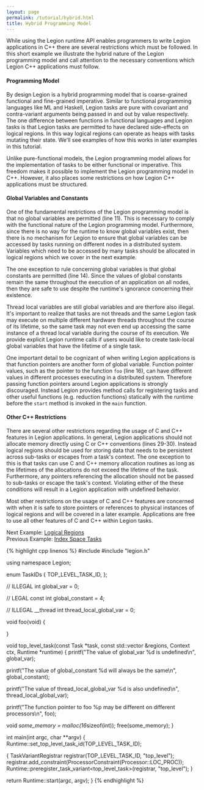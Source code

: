 ```yaml
---
layout: page
permalink: /tutorial/hybrid.html
title: Hybrid Programming Model
---
```


While using the Legion runtime API enables
programmers to write Legion applications
in C++ there are several restrictions which
must be followed. In this short example we
illustrate the hybrid nature of the Legion
programming model and call attention to the
necessary conventions which Legion C++
applications must follow.

#### Programming Model ####

By design Legion is a hybrid programming model
that is coarse-grained functional and fine-grained
imperative. Similar to functional programming
languages like ML and Haskell, Legion tasks are
pure with covariant and contra-variant arguments
being passed in and out by value respectively. The
one difference between functions in functional
languages and Legion tasks is that Legion tasks
are permitted to have declared side-effects on
logical regions. In this way logical regions
can operate as heaps with tasks mutating their
state. We'll see examples of how this works
in later examples in this tutorial.

Unlike pure-functional models, the Legion
programming model allows
for the implementation of tasks to be either
functional or imperative. This freedom makes
it possible to implement the Legion programming
model in C++. However, it also places some
restrictions on how Legion C++ applications
must be structured.

#### Global Variables and Constants ####

One of the fundamental restrictions of the
Legion programming model is that no global
variables are permitted (line 11). This is necessary
to comply with the functional nature of the
Legion programming model. Furthermore, since
there is no way for the runtime to know
global variables exist, then there is no
mechanism for Legion to ensure that global variables
can be accessed by tasks running on different
nodes in a distributed system. Variables which
need to be accessed by many tasks should
be allocated in logical regions which we
cover in the next example.

The one exception to rule concerning global
variables is that global constants are
permitted (line 14). Since the values of
global constants remain the same throughout
the execution of an application on all
nodes, then they are safe to use despite
the runtime's ignorance concerning their
existence.

Thread local variables are still global variables
and are therfore also illegal. It's important to
realize that tasks are not threads and the same
Legion task may execute on multiple different
hardware threads throughout the course of its
lifetime, so the same task may not even end up
accessing the same instance of a thread local
variable during the course of its execution.
We provide explicit Legion runtime calls if users
would like to create task-local global variables
that have the lifetime of a single task.

One important detail to be cognizant of when
writing Legion applications is that function
pointers are another form of global variable.
Function pointer values, such as the pointer
to the function `foo` (line 16), can have
different values in different processes
executing in a distributed system. Therefore
passing function pointers around Legion
applications is strongly discouraged. Instead
Legion provides method calls for registering
tasks and other useful functions (e.g. reduction
functions) statically with the runtime before
the `start` method is invoked in the `main`
function.

#### Other C++ Restrictions ####

There are several other restrictions regarding
the usage of C and C++ features in Legion
applications. In general, Legion applications
should not allocate memory directly using
C or C++ conventions (lines 29-30).
Instead logical regions should be used for storing
data that needs to be persistent across sub-tasks
or escapes from a task's context. The one exception
to this is that tasks can use C and C++ memory
allocation routines as long as the lifetimes of
the allocations do not exceed the lifetime of the
task. Furthermore, any pointers referencing the
allocation should not be passed to sub-tasks or
escape the task's context. Violating either
of the these conditions will result in a Legion
application with undefined behavior.

Most other restrictions on the usage of C
and C++ features are concerned with when it
is safe to store pointers or references to
physical instances of logical regions and
will be covered in a later example. Applications
are free to use all other features
of C and C++ within Legion tasks.

Next Example: [Logical Regions](/tutorial/logical_regions.html)  
Previous Example: [Index Space Tasks](/tutorial/index_tasks.html)

{% highlight cpp linenos %}
#include <cstdio>
#include "legion.h"

using namespace Legion;

enum TaskIDs {
  TOP_LEVEL_TASK_ID,
};

// ILLEGAL
int global_var = 0;

// LEGAL
const int global_constant = 4;

// ILLEGAL
__thread int thread_local_global_var = 0;

void foo(void)
{

}

void top_level_task(const Task *task,
                    const std::vector<PhysicalRegion> &regions,
                    Context ctx, Runtime *runtime) {
  printf("The value of global_var %d is undefined\n", global_var);

  printf("The value of global_constant %d will always be the same\n", global_constant);

  printf("The value of thread_local_global_var %d is also undefined\n", thread_local_global_var);

  printf("The function pointer to foo %p may be different on different processors\n", foo);

  void *some_memory = malloc(16*sizeof(int));
  free(some_memory);
}

int main(int argc, char **argv) {
  Runtime::set_top_level_task_id(TOP_LEVEL_TASK_ID);

  {
    TaskVariantRegistrar registrar(TOP_LEVEL_TASK_ID, "top_level");
    registrar.add_constraint(ProcessorConstraint(Processor::LOC_PROC));
    Runtime::preregister_task_variant<top_level_task>(registrar, "top_level");
  }

  return Runtime::start(argc, argv);
}
{% endhighlight %}
